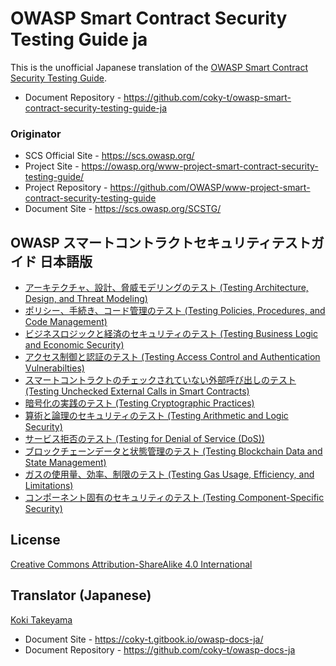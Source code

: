# OWASP Smart Contract Security Testing Guide ja

This is the unofficial Japanese translation of the [OWASP Smart Contract Security Testing Guide](https://github.com/OWASP/www-project-smart-contract-security-testing-guide).

- Document Repository - <https://github.com/coky-t/owasp-smart-contract-security-testing-guide-ja>

### Originator

- SCS Official Site - <https://scs.owasp.org/>
- Project Site - <https://owasp.org/www-project-smart-contract-security-testing-guide/>
- Project Repository - <https://github.com/OWASP/www-project-smart-contract-security-testing-guide>
- Document Site - <https://scs.owasp.org/SCSTG/>

## OWASP スマートコントラクトセキュリティテストガイド 日本語版

- [アーキテクチャ、設計、脅威モデリングのテスト (Testing Architecture, Design, and Threat Modeling)](Document/Document/0x05-Architecture-Design-and-Threat-Modeling.md)
- [ポリシー、手続き、コード管理のテスト (Testing Policies, Procedures, and Code Management)](Document/Document/0x06-Policies-Procedures-and-Code-Management.md)
- [ビジネスロジックと経済のセキュリティのテスト (Testing Business Logic and Economic Security)](Document/Document/0x07-Business-Logic-and-Economic-Security.md)
- [アクセス制御と認証のテスト (Testing Access Control and Authentication Vulnerabilties)](Document/Document/0x08-Access-Control-and-Authentication.md)
- [スマートコントラクトのチェックされていない外部呼び出しのテスト (Testing Unchecked External Calls in Smart Contracts)](Document/Document/0x09-Secure-Interactions-and-Communications.md)
- [暗号化の実践のテスト (Testing Cryptographic Practices)](Document/Document/0x10-Cryptographic-Practices.md)
- [算術と論理のセキュリティのテスト (Testing Arithmetic and Logic Security)](Document/Document/0x11-Arithmetic-and-Logic-Security.md)
- [サービス拒否のテスト (Testing for Denial of Service (DoS))](Document/Document/0x12-Denial-of-Service.md)
- [ブロックチェーンデータと状態管理のテスト (Testing Blockchain Data and State Management)](Document/Document/0x13-Blockchain-Data-and-State-Management.md)
- [ガスの使用量、効率、制限のテスト (Testing Gas Usage, Efficiency, and Limitations)](Document/Document/0x14-Gas-Usage-Efficiency-and-Limitations.md)
- [コンポーネント固有のセキュリティのテスト (Testing Component-Specific Security)](Document/Document/0x15-Component-Specific-Security.md)

## License

[Creative Commons Attribution-ShareAlike 4.0 International](https://creativecommons.org/licenses/by-sa/4.0/)

## Translator (Japanese)

[Koki Takeyama](https://github.com/coky-t)

- Document Site - <https://coky-t.gitbook.io/owasp-docs-ja/>
- Document Repository - <https://github.com/coky-t/owasp-docs-ja>
